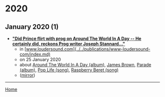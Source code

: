 # 2020

## January 2020 (1)

 - [**"Did Prince flirt with prog on Around The World In A Day -- He certainly did, reckons Prog writer Joseph Stannard..."**](https://www.loudersound.com/features/did-prince-flirt-with-prog-on-around-the-world-in-a-day)
    - in [www.loudersound.com](../../publications/www-loudersound-com/index.md)
    - on 25 January 2020
    - about [Around The World In A Day (album)](../../topics/album/around-the-world-in-a-day/index.md), [James Brown](../../topics/james-brown/index.md), [Parade (album)](../../topics/album/parade/index.md), [Pop Life (song)](../../topics/song/pop-life/index.md), [Raspberry Beret (song)](../../topics/song/raspberry-beret/index.md)
    - ([mirror](https://web.archive.org/web/*/https://www.loudersound.com/features/did-prince-flirt-with-prog-on-around-the-world-in-a-day))

----

[Home](../index.md)
